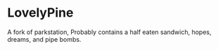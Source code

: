 # LovelyPine
A fork of parkstation, Probably contains a half eaten sandwich, hopes, dreams, and pipe bombs.

